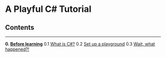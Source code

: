 # A Playful C# Tutorial
## Contents
<hr>

**0. [Before learning](/Chapter_0/Chp_0.md)**
0.1 [What is C#?](/Chapter_0/Lesson0_1/L0_1.md)
0.2 [Set up a playground](/Chapter_0/Lesson0_2/L0_2.md)
0.3 [Wait, what happened?!](/Chapter_0/Lesson0_3/L0_3.md)

<!--
**1. [Family of data](/Chatper_1/Chp_1.md)**
1.1 
-->